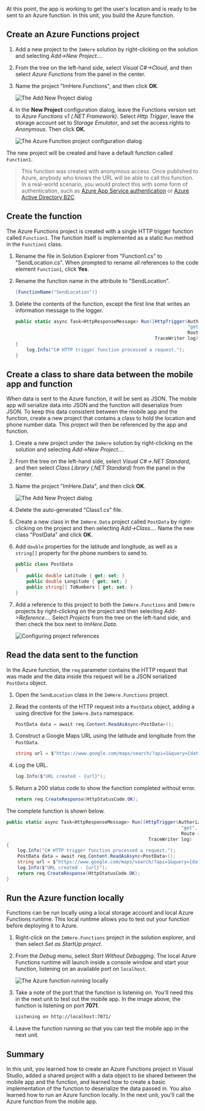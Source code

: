 At this point, the app is working to get the user's location and is ready to be sent to an Azure function. In this unit, you build the Azure function.

## Create an Azure Functions project

1. Add a new project to the `ImHere` solution by right-clicking on the solution and selecting *Add->New Project...*.

1. From the tree on the left-hand side, select *Visual C#->Cloud*, and then select *Azure Functions* from the panel in the center.

1. Name the project "ImHere.Functions", and then click **OK**.

    ![The Add New Project dialog](../media-drafts/5-add-new-functions-project.png)

1. In the **New Project** configuration dialog, leave the Functions version set to *Azure Functions v1 (.NET Framework)*. Select *Http Trigger*, leave the storage account set to *Storage Emulator*, and set the access rights to *Anonymous*. Then click **OK**.

    ![The Azure Function project configuration dialog](../media-drafts/5-configure-trigger.png)

The new project will be created and have a default function called `Function1`.

> This function was created with anonymous access. Once published to Azure, anybody who knows the URL will be able to call this function. In a real-world scenario, you would protect this with some form of authentication, such as [Azure App Service authentication](https://docs.microsoft.com/azure/app-service/app-service-authentication-overview) or [Azure Active Directory B2C](https://docs.microsoft.com/azure/active-directory-b2c).

## Create the function

The Azure Functions project is created with a single HTTP trigger function called `Function1`. The function itself is implemented as a static `Run` method in the `Function1` class.

1. Rename the file in Solution Explorer from "Function1.cs" to "SendLocation.cs". When prompted to rename all references to the code element `Function1`, click **Yes**.

1. Rename the function name in the attribute to "SendLocation".

    ```cs
    [FunctionName("SendLocation")]
    ```

1. Delete the contents of the function, except the first line that writes an information message to the logger.

    ```cs
    public static async Task<HttpResponseMessage> Run([HttpTrigger(AuthorizationLevel.Anonymous,
                                                                   "get", "post",
                                                                   Route = null)]HttpRequestMessage req,
                                                       TraceWriter log)
    {
        log.Info("C# HTTP trigger function processed a request.");
    }
    ```

## Create a class to share data between the mobile app and function

When data is sent to the Azure function, it will be sent as JSON. The mobile app will serialize data into JSON and the function will deserialize from JSON. To keep this data consistent between the mobile app and the function, create a new project that contains a class to hold the location and phone number data. This project will then be referenced by the app and function.

1. Create a new project under the `ImHere` solution by right-clicking on the solution and selecting *Add->New Project...*.

1. From the tree on the left-hand side, select *Visual C#->.NET Standard*, and then select *Class Library (.NET Standard)* from the panel in the center.

1. Name the project "ImHere.Data", and then click **OK**.

    ![The Add New Project dialog](../media-drafts/5-add-new-net-standard-project.png)

1. Delete the auto-generated "Class1.cs" file.

1. Create a new class in the `ImHere.Data` project called `PostData` by right-clicking on the project and then selecting *Add->Class...*. Name the new class "PostData" and click **OK**.

1. Add `double` properties for the latitude and longitude, as well as a `string[]` property for the phone numbers to send to.

    ```cs
    public class PostData
    {
        public double Latitude { get; set; }
        public double Longitude { get; set; }
        public string[] ToNumbers { get; set; }
    }
    ```

1. Add a reference to this project to both the `ImHere.Functions` and `ImHere` projects by right-clicking on the project and then selecting *Add->Reference...*. Select *Projects* from the tree on the left-hand side, and then check the box next to *ImHere.Data*.

    ![Configuring project references](../media-drafts/5-configure-project-references.png)

## Read the data sent to the function

In the Azure function, the `req` parameter contains the HTTP request that was made and the data inside this request will be a JSON serialized `PostData` object.

1. Open the `SendLocation` class in the `ImHere.Functions` project.

1. Read the contents of the HTTP request into a `PostData` object, adding a using directive for the `ImHere.Data` namespace.

    ```cs
    PostData data = await req.Content.ReadAsAsync<PostData>();
    ```

1. Construct a Google Maps URL using the latitude and longitude from the `PostData`.

   ```cs
   string url = $"https://www.google.com/maps/search/?api=1&query={data.Latitude},{data.Longitude}";
   ```

1. Log the URL.

    ```cs
    log.Info($"URL created - {url}");
    ```

1. Return a 200 status code to show the function completed without error.

    ```cs
    return req.CreateResponse(HttpStatusCode.OK);
    ```

The complete function is shown below.

```cs
public static async Task<HttpResponseMessage> Run([HttpTrigger(AuthorizationLevel.Anonymous,
                                                                "get", "post",
                                                                Route = null)]HttpRequestMessage req,
                                                    TraceWriter log)
{
    log.Info("C# HTTP trigger function processed a request.");
    PostData data = await req.Content.ReadAsAsync<PostData>();
    string url = $"https://www.google.com/maps/search/?api=1&query={data.Latitude},{data.Longitude}";
    log.Info($"URL created - {url}");
    return req.CreateResponse(HttpStatusCode.OK);
}
```

## Run the Azure function locally

Functions can be run locally using a local storage account and local Azure Functions runtime. This local runtime allows you to test out your function before deploying it to Azure.

1. Right-click on the `ImHere.Functions` project in the solution explorer, and then select *Set as StartUp project*.

1. From the *Debug* menu, select *Start Without Debugging*. The local Azure Functions runtime will launch inside a console window and start your function, listening on an available port on `localhost`.

    ![The Azure function running locally](../media-drafts/5-function-running-locally.png)

1. Take a note of the port that the function is listening on. You'll need this in the next unit to test out the mobile app. In the image above, the function is listening on port **7071**.

    ```sh
    Listening on http://localhost:7071/
    ```

1. Leave the function running so that you can test the mobile app in the next unit.

## Summary

In this unit, you learned how to create an Azure Functions project in Visual Studio, added a shared project with a data object to be shared between the mobile app and the function, and learned how to create a basic implementation of the function to deserialize the data passed in. You also learned how to run an Azure function locally. In the next unit, you'll call the Azure function from the mobile app.